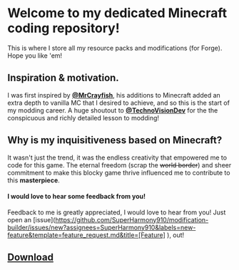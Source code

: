 # Welcome to my dedicated Minecraft coding repository!

This is where I store all my resource packs and modifications (for Forge). Hope you like 'em!

## Inspiration & motivation.

I was first inspired by <strong>[@MrCrayfish](https://github.com/MrCrayfish)</strong>, his additions to Minecraft added an extra depth to vanilla MC that I desired to achieve, and so this is the start of my modding career.
A huge shoutout to <strong>[@TechnoVisionDev](https://github.com/TechnoVisionDev)</strong> for the the conspicuous and richly detailed lesson to modding!

## Why is my inquisitiveness based on Minecraft?

It wasn't just the trend, it was the endless creativity that empowered me to code for this game. The eternal freedom (scrap the ~~world border~~)
and sheer commitment to make this blocky game thrive influenced me to contribute to this **masterpiece**.

#### I would love to hear some feedback from you!


Feedback to me is greatly appreciated, I would love to hear from you! Just open an [issue](https://github.com/SuperHarmony910/modification-builder/issues/new?assignees=SuperHarmony910&labels=new-feature&template=feature_request.md&title=[Feature] <what-you-want>),  out!


## [Download](https://github.com/SuperHarmony910/modification-builder/releases/v0.2.0-alpha)
